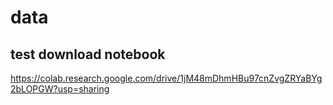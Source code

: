 # data

## test download notebook
https://colab.research.google.com/drive/1jM48mDhmHBu97cnZvgZRYaBYg2bLOPGW?usp=sharing
